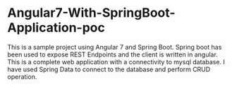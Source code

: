 # Angular7-With-SpringBoot-Application-poc
This is a sample project using Angular 7 and Spring Boot. Spring boot has been used to expose REST Endpoints and the client is written in angular.  This is a complete web application with a connectivity to mysql database. I have used Spring Data to connect to the database and perform CRUD operation.
